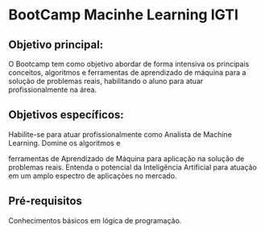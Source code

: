 # BootCamp Macinhe Learning IGTI

## Objetivo principal:

O Bootcamp tem como objetivo abordar de forma
intensiva os principais conceitos, algoritmos e
ferramentas de aprendizado de máquina para a solução
de problemas reais, habilitando o aluno para atuar
profissionalmente na área.

## Objetivos específicos:
Habilite-se para atuar profissionalmente como
Analista de Machine Learning. Domine os algoritmos e

ferramentas de Aprendizado de Máquina para aplicação
na solução de problemas reais. Entenda o potencial
da Inteligência Artificial para atuação em um amplo
espectro de aplicações no mercado.

## Pré-requisitos
Conhecimentos básicos em lógica de programação.
